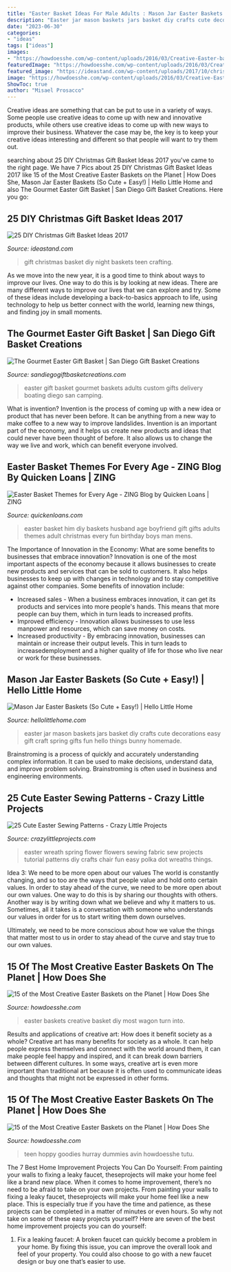 ```yaml
---
title: "Easter Basket Ideas For Male Adults : Mason Jar Easter Baskets (so Cute + Easy!)"
description: "Easter jar mason baskets jars basket diy crafts cute decorations easy gift craft spring gifts fun hello things bunny homemade"
date: "2023-06-30"
categories:
- "ideas"
tags: ["ideas"]
images:
- "https://howdoesshe.com/wp-content/uploads/2016/03/Creative-Easter-baskets-2.jpg"
featuredImage: "https://howdoesshe.com/wp-content/uploads/2016/03/Creative-Easter-baskets-2.jpg"
featured_image: "https://ideastand.com/wp-content/uploads/2017/10/christmas-baskets-diy/24-christmas-gift-basket-idea-diy.jpg"
image: "https://howdoesshe.com/wp-content/uploads/2016/03/Creative-Easter-baskets-2.jpg"
ShowToc: true
author: "Misael Prosacco"
---
```



Creative ideas are something that can be put to use in a variety of ways. Some people use creative ideas to come up with new and innovative products, while others use creative ideas to come up with new ways to improve their business. Whatever the case may be, the key is to keep your creative ideas interesting and different so that people will want to try them out.

	

		
searching about 25 DIY Christmas Gift Basket Ideas 2017 you've came to the right page. We have 7 Pics about 25 DIY Christmas Gift Basket Ideas 2017 like 15 of the Most Creative Easter Baskets on the Planet | How Does She, Mason Jar Easter Baskets (So Cute + Easy!) | Hello Little Home and also The Gourmet Easter Gift Basket | San Diego Gift Basket Creations. Here you go:
		
    
## 25 DIY Christmas Gift Basket Ideas 2017

<img loading=lazy src="https://ideastand.com/wp-content/uploads/2017/10/christmas-baskets-diy/24-christmas-gift-basket-idea-diy.jpg" onerror="this.onerror=null;this.src='https://tse4.mm.bing.net/th?id=OIP.gCJJzL3wmBwjy48CMh1GpwHaOI&amp;pid=15.1';" alt="25 DIY Christmas Gift Basket Ideas 2017">

_Source: ideastand.com_

>gift christmas basket diy night baskets teen crafting. 

	

As we move into the new year, it is a good time to think about ways to improve our lives. One way to do this is by looking at new ideas. There are many different ways to improve our lives that we can explore and try. Some of these ideas include developing a back-to-basics approach to life, using technology to help us better connect with the world, learning new things, and finding joy in small moments.

    
## The Gourmet Easter Gift Basket | San Diego Gift Basket Creations

<img loading=lazy src="http://sandiegogiftbasketcreations.com/wp-content/uploads/2012/03/Easter-Gourmet-Deluxe.jpg" onerror="this.onerror=null;this.src='https://tse1.mm.bing.net/th?id=OIP.twE9vHBwfM7t8RXsa95OSQHaJ4&amp;pid=15.1';" alt="The Gourmet Easter Gift Basket | San Diego Gift Basket Creations">

_Source: sandiegogiftbasketcreations.com_

>easter gift basket gourmet baskets adults custom gifts delivery boating diego san camping. 

	

What is invention?
Invention is the process of coming up with a new idea or product that has never been before. It can be anything from a new way to make coffee to a new way to improve landslides. 
Invention is an important part of the economy, and it helps us create new products and ideas that could never have been thought of before. It also allows us to change the way we live and work, which can benefit everyone involved.

    
## Easter Basket Themes For Every Age - ZING Blog By Quicken Loans | ZING

<img loading=lazy src="http://www.quickenloans.com/blog/wp-content/uploads/2016/03/WeCanMakeLifeExtraOrdinary.Blogspot.com_.jpg" onerror="this.onerror=null;this.src='https://tse3.mm.bing.net/th?id=OIP.-BUMk6KQSVkBIu0XkimP1gHaKY&amp;pid=15.1';" alt="Easter Basket Themes for Every Age - ZING Blog by Quicken Loans | ZING">

_Source: quickenloans.com_

>easter basket him diy baskets husband age boyfriend gift gifts adults themes adult christmas every fun birthday boys man mens. 

	

The Importance of Innovation in the Economy: What are some benefits to businesses that embrace innovation?
Innovation is one of the most important aspects of the economy because it allows businesses to create new products and services that can be sold to customers. It also helps businesses to keep up with changes in technology and to stay competitive against other companies. Some benefits of innovation include: 
- Increased sales - When a business embraces innovation, it can get its products and services into more people's hands. This means that more people can buy them, which in turn leads to increased profits. 
- Improved efficiency - Innovation allows businesses to use less manpower and resources, which can save money on costs. 
- Increased productivity - By embracing innovation, businesses can maintain or increase their output levels. This in turn leads to increasedemployment and a higher quality of life for those who live near or work for these businesses.

    
## Mason Jar Easter Baskets (So Cute + Easy!) | Hello Little Home

<img loading=lazy src="https://hellolittlehome.com/wp-content/uploads/2017/03/mason-jar-easter-baskets-14.jpg" onerror="this.onerror=null;this.src='https://tse3.mm.bing.net/th?id=OIP._3EON3uzMbAf7DKSIuTT4gHaLH&amp;pid=15.1';" alt="Mason Jar Easter Baskets (So Cute + Easy!) | Hello Little Home">

_Source: hellolittlehome.com_

>easter jar mason baskets jars basket diy crafts cute decorations easy gift craft spring gifts fun hello things bunny homemade. 

	

Brainstroming is a process of quickly and accurately understanding complex information. It can be used to make decisions, understand data, and improve problem solving. Brainstroming is often used in business and engineering environments.

    
## 25 Cute Easter Sewing Patterns - Crazy Little Projects

<img loading=lazy src="https://crazylittleprojects.com/wp-content/uploads/2017/02/Spring-Flowers-Easter-Wreath-1.jpg" onerror="this.onerror=null;this.src='https://tse4.mm.bing.net/th?id=OIP.NGwrVAfCp-Vn4T09HM-NbQHaLH&amp;pid=15.1';" alt="25 Cute Easter Sewing Patterns - Crazy Little Projects">

_Source: crazylittleprojects.com_

>easter wreath spring flower flowers sewing fabric sew projects tutorial patterns diy crafts chair fun easy polka dot wreaths things. 

	

Idea 3: We need to be more open about our values
The world is constantly changing, and so too are the ways that people value and hold onto certain values. In order to stay ahead of the curve, we need to be more open about our own values.
One way to do this is by sharing our thoughts with others. Another way is by writing down what we believe and why it matters to us. Sometimes, all it takes is a conversation with someone who understands our values in order for us to start writing them down ourselves.

Ultimately, we need to be more conscious about how we value the things that matter most to us in order to stay ahead of the curve and stay true to our own values.

    
## 15 Of The Most Creative Easter Baskets On The Planet | How Does She

<img loading=lazy src="http://howdoesshe.com/wp-content/uploads/2016/03/Creative-Easter-baskets-12.jpg" onerror="this.onerror=null;this.src='https://tse1.mm.bing.net/th?id=OIP.RMjktA0WhMygb_giEi-crQHaQL&amp;pid=15.1';" alt="15 of the Most Creative Easter Baskets on the Planet | How Does She">

_Source: howdoesshe.com_

>easter baskets creative basket diy most wagon turn into. 

	

Results and applications of creative art: How does it benefit society as a whole?
Creative art has many benefits for society as a whole. It can help people express themselves and connect with the world around them, it can make people feel happy and inspired, and it can break down barriers between different cultures. In some ways, creative art is even more important than traditional art because it is often used to communicate ideas and thoughts that might not be expressed in other forms.

    
## 15 Of The Most Creative Easter Baskets On The Planet | How Does She

<img loading=lazy src="https://howdoesshe.com/wp-content/uploads/2016/03/Creative-Easter-baskets-2.jpg" onerror="this.onerror=null;this.src='https://tse4.mm.bing.net/th?id=OIP.tzEtpjQoQgVjlc0L62nq4AHaJ6&amp;pid=15.1';" alt="15 of the Most Creative Easter Baskets on the Planet | How Does She">

_Source: howdoesshe.com_

>teen hoppy goodies hurray dummies avin howdoesshe tutu. 

	

The 7 Best Home Improvement Projects You Can Do Yourself: From painting your walls to fixing a leaky faucet, theseprojects will make your home feel like a brand new place.
When it comes to home improvement, there’s no need to be afraid to take on your own projects. From painting your walls to fixing a leaky faucet, theseprojects will make your home feel like a new place. This is especially true if you have the time and patience, as these projects can be completed in a matter of minutes or even hours. So why not take on some of these easy projects yourself? Here are seven of the best home improvement projects you can do yourself: 
1. Fix a leaking faucet: A broken faucet can quickly become a problem in your home. By fixing this issue, you can improve the overall look and feel of your property. You could also choose to go with a new faucet design or buy one that’s easier to use.



